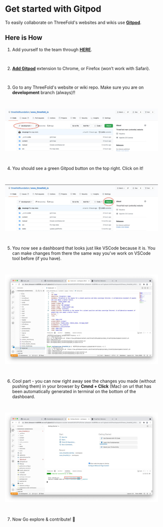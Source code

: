 # Get started with Gitpod

To easily collaborate on ThreeFold's websites and wikis use **[Gitpod](https://www.gitpod.io)**.

## Here is How

1. Add yourself to the team through **[HERE](https://gitpod.io/plans?teamid=e38e1c1a-4204-4549-bd78-22c97acfc277)**.

<br/>

2. **[Add Gitpod](https://www.gitpod.io/docs/browser-extension/)** extension to Chrome, or Firefox (won’t work with Safari).

<br/>

3. Go to any ThreeFold's website or wiki repo. Make sure you are on **development** branch (always)!!

<br/>

![](img/gitpod_1.jpg)

<br/>

4. You should see a green Gitpod button on the top right. Click on it!

<br/>

![](img/gitpod_2.jpg)

<br/>

5. You now see a dashboard that looks just like VSCode because it is. You can make changes from there the same way you've work on VSCode tool before (if you have).

<br/>

![](img/gitpod_3.jpg)

<br/>

6. Cool part - you can now right away see the changes you made (without pushing them) in your browser by **Cmnd + Click** (Mac) on url that has been automatically generated in terminal on the bottom of the dashboard.

<br/>

![](img/gitpod_4.jpg)

<br/>

7. Now Go explore & contribute! 🙂
